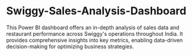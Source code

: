# Swiggy-Sales-Analysis-Dashboard
This Power BI dashboard offers an in-depth analysis of sales data and restaurant performance across Swiggy's operations throughout India. It provides comprehensive insights into key metrics, enabling data-driven decision-making for optimizing business strategies.
